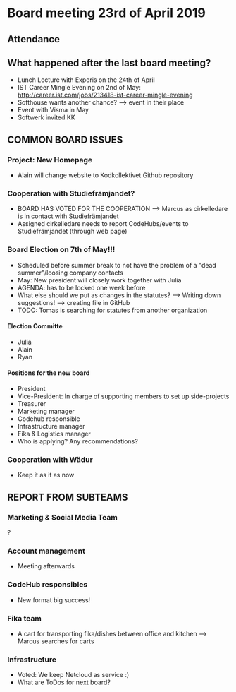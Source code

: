 # Board meeting 23rd of April 2019
## Attendance



## What happened after the last board meeting? 
- Lunch Lecture with Experis on the 24th of April
- IST Career Mingle Evening on 2nd of May: http://career.ist.com/jobs/213418-ist-career-mingle-evening
- Softhouse wants another chance? --> event in their place
- Event with Visma in May
- Softwerk invited KK

## COMMON BOARD ISSUES
### Project: New Homepage
- Alain will change website to Kodkollektivet Github repository

### Cooperation with Studiefrämjandet?
- BOARD HAS VOTED FOR THE COOPERATION --> Marcus as cirkelledare is in contact with Studiefrämjandet
- Assigned cirkelledare needs to report CodeHubs/events to Studiefrämjandet (through web page)

### Board Election on 7th of May!!!
- Scheduled before summer break to not have the problem of a "dead summer"/loosing company contacts
- May: New president will closely work together with Julia
- AGENDA: has to be locked one week before
- What else should we put as changes in the statutes? --> Writing down suggestions! --> creating file in GitHub
- TODO: Tomas is searching for statutes from another organization

#### Election Committe
- Julia
- Alain
- Ryan

#### Positions for the new board
- President
- Vice-President: In charge of supporting members to set up side-projects
- Treasurer
- Marketing manager
- Codehub responsible
- Infrastructure manager
- Fika & Logistics manager
- Who is applying? Any recommendations?

### Cooperation with Wädur
- Keep it as it as now

## REPORT FROM SUBTEAMS
### Marketing & Social Media Team
?

### Account management
- Meeting afterwards

### CodeHub responsibles
- New format big success!

### Fika team
- A cart for transporting fika/dishes between office and kitchen --> Marcus searches for carts

### Infrastructure
- Voted: We keep Netcloud as service :)
- What are ToDos for next board?
